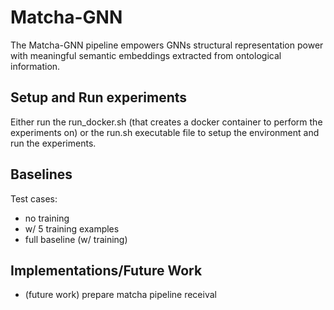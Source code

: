 # Matcha-GNN
The Matcha-GNN pipeline empowers GNNs structural representation power with meaningful semantic embeddings extracted from ontological information.


## Setup and Run experiments
Either run the run_docker.sh (that creates a docker container to perform the experiments on) or the run.sh executable file to setup the environment and run the experiments.


## Baselines
Test cases:
- no training
- w/ 5 training examples
- full baseline (w/ training)

## Implementations/Future Work
- (future work) prepare matcha pipeline receival